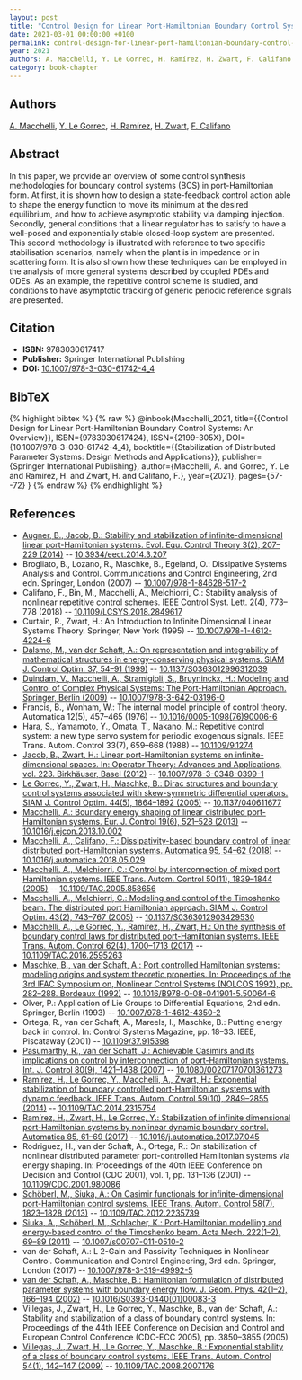 ```yaml
---
layout: post
title: "Control Design for Linear Port-Hamiltonian Boundary Control Systems: An Overview"
date: 2021-03-01 00:00:00 +0100
permalink: control-design-for-linear-port-hamiltonian-boundary-control-systems-an-overview
year: 2021
authors: A. Macchelli, Y. Le Gorrec, H. Ramírez, H. Zwart, F. Califano
category: book-chapter
---
```

 
## Authors
[A. Macchelli](authors/alessandro-macchelli), [Y. Le Gorrec](authors/yann-le-gorrec), [H. Ramírez](authors/hector-ramirez), [H. Zwart](authors/hans-zwart), [F. Califano](authors/federico-califano)
 
## Abstract
In this paper, we provide an overview of some control synthesis methodologies for boundary control systems (BCS) in port-Hamiltonian form. At first, it is shown how to design a state-feedback control action able to shape the energy function to move its minimum at the desired equilibrium, and how to achieve asymptotic stability via damping injection. Secondly, general conditions that a linear regulator has to satisfy to have a well-posed and exponentially stable closed-loop system are presented. This second methodology is illustrated with reference to two specific stabilisation scenarios, namely when the plant is in impedance or in scattering form. It is also shown how these techniques can be employed in the analysis of more general systems described by coupled PDEs and ODEs. As an example, the repetitive control scheme is studied, and conditions to have asymptotic tracking of generic periodic reference signals are presented.
 
## Citation
- **ISBN:** 9783030617417
- **Publisher:** Springer International Publishing
- **DOI:** [10.1007/978-3-030-61742-4_4](https://doi.org/10.1007/978-3-030-61742-4_4)
 
## BibTeX
{% highlight bibtex %}
{% raw %}
@inbook{Macchelli_2021,
  title={{Control Design for Linear Port-Hamiltonian Boundary Control Systems: An Overview}},
  ISBN={9783030617424},
  ISSN={2199-305X},
  DOI={10.1007/978-3-030-61742-4_4},
  booktitle={{Stabilization of Distributed Parameter Systems: Design Methods and Applications}},
  publisher={Springer International Publishing},
  author={Macchelli, A. and Gorrec, Y. Le and Ramírez, H. and Zwart, H. and Califano, F.},
  year={2021},
  pages={57--72}
}
{% endraw %}
{% endhighlight %}
 
## References
- [Augner, B., Jacob, B.: Stability and stabilization of infinite-dimensional linear port-Hamiltonian systems. Evol. Equ. Control Theory 3(2), 207–229 (2014)](stability-and-stabilization-of-infinite-dimensional-linear-port-hamiltonian-systems) -- [10.3934/eect.2014.3.207](https://doi.org/10.3934/eect.2014.3.207)
- Brogliato, B., Lozano, R., Maschke, B., Egeland, O.: Dissipative Systems Analysis and Control. Communications and Control Engineering, 2nd edn. Springer, London (2007) -- [10.1007/978-1-84628-517-2](https://doi.org/10.1007/978-1-84628-517-2)
- Califano, F., Bin, M., Macchelli, A., Melchiorri, C.: Stability analysis of nonlinear repetitive control schemes. IEEE Control Syst. Lett. 2(4), 773–778 (2018) -- [10.1109/LCSYS.2018.2849617](https://doi.org/10.1109/LCSYS.2018.2849617)
- Curtain, R., Zwart, H.: An Introduction to Infinite Dimensional Linear Systems Theory. Springer, New York (1995) -- [10.1007/978-1-4612-4224-6](https://doi.org/10.1007/978-1-4612-4224-6)
- [Dalsmo, M., van der Schaft, A.: On representation and integrability of mathematical structures in energy-conserving physical systems. SIAM J. Control Optim. 37, 54–91 (1999)](on-representations-and-integrability-of-mathematical-structures-in-energy-conserving-physical-systems) -- [10.1137/S0363012996312039](https://doi.org/10.1137/S0363012996312039)
- [Duindam, V., Macchelli, A., Stramigioli, S., Bruyninckx, H.: Modeling and Control of Complex Physical Systems: The Port-Hamiltonian Approach. Springer, Berlin (2009)](modeling-and-control-of-complex-physical-systems) -- [10.1007/978-3-642-03196-0](https://doi.org/10.1007/978-3-642-03196-0)
- Francis, B., Wonham, W.: The internal model principle of control theory. Automatica 12(5), 457–465 (1976) -- [10.1016/0005-1098(76)90006-6](https://doi.org/10.1016/0005-1098(76)90006-6)
- Hara, S., Yamamoto, Y., Omata, T., Nakano, M.: Repetitive control system: a new type servo system for periodic exogenous signals. IEEE Trans. Autom. Control 33(7), 659–668 (1988) -- [10.1109/9.1274](https://doi.org/10.1109/9.1274)
- [Jacob, B., Zwart, H.: Linear port-Hamiltonian systems on infinite-dimensional spaces. In: Operator Theory: Advances and Applications, vol. 223. Birkhäuser, Basel (2012)](linear-port-hamiltonian-systems-on-infinite-dimensional-spaces) -- [10.1007/978-3-0348-0399-1](https://doi.org/10.1007/978-3-0348-0399-1)
- [Le Gorrec, Y., Zwart, H., Maschke, B.: Dirac structures and boundary control systems associated with skew-symmetric differential operators. SIAM J. Control Optim. 44(5), 1864–1892 (2005)](dirac-structures-and-boundary-control-systems-associated-with-skew-symmetric-differential-operators) -- [10.1137/040611677](https://doi.org/10.1137/040611677)
- [Macchelli, A.: Boundary energy shaping of linear distributed port-Hamiltonian systems. Eur. J. Control 19(6), 521–528 (2013)](boundary-energy-shaping-of-linear-distributed-port-hamiltonian-systems) -- [10.1016/j.ejcon.2013.10.002](https://doi.org/10.1016/j.ejcon.2013.10.002)
- [Macchelli, A., Califano, F.: Dissipativity-based boundary control of linear distributed port-Hamiltonian systems. Automatica 95, 54–62 (2018)](dissipativity-based-boundary-control-of-linear-distributed-port-hamiltonian-systems) -- [10.1016/j.automatica.2018.05.029](https://doi.org/10.1016/j.automatica.2018.05.029)
- [Macchelli, A., Melchiorri, C.: Control by interconnection of mixed port Hamiltonian systems. IEEE Trans. Autom. Control 50(11), 1839–1844 (2005)](control-by-interconnection-of-mixed-port-hamiltonian-systems) -- [10.1109/TAC.2005.858656](https://doi.org/10.1109/TAC.2005.858656)
- [Macchelli, A., Melchiorri, C.: Modeling and control of the Timoshenko beam. The distributed port Hamiltonian approach. SIAM J. Control Optim. 43(2), 743–767 (2005)](modeling-and-control-of-the-timoshenko-beam-the-distributed-port-hamiltonian-approach) -- [10.1137/S0363012903429530](https://doi.org/10.1137/S0363012903429530)
- [Macchelli, A., Le Gorrec, Y., Ramírez, H., Zwart, H.: On the synthesis of boundary control laws for distributed port-Hamiltonian systems. IEEE Trans. Autom. Control 62(4), 1700–1713 (2017)](on-the-synthesis-of-boundary-control-laws-for-distributed-port-hamiltonian-systems) -- [10.1109/TAC.2016.2595263](https://doi.org/10.1109/TAC.2016.2595263)
- [Maschke, B., van der Schaft, A.: Port controlled Hamiltonian systems: modeling origins and system theoretic properties. In: Proceedings of the 3rd IFAC Symposium on, Nonlinear Control Systems (NOLCOS 1992), pp. 282–288. Bordeaux (1992)](port-controlled-hamiltonian-systems-modelling-origins-and-systemtheoretic-properties-93) -- [10.1016/B978-0-08-041901-5.50064-6](https://doi.org/10.1016/B978-0-08-041901-5.50064-6)
- Olver, P.: Application of Lie Groups to Differential Equations, 2nd edn. Springer, Berlin (1993) -- [10.1007/978-1-4612-4350-2](https://doi.org/10.1007/978-1-4612-4350-2)
- Ortega, R., van der Schaft, A., Mareels, I., Maschke, B.: Putting energy back in control. In: Control Systems Magazine, pp. 18–33. IEEE, Piscataway (2001) -- [10.1109/37.915398](https://doi.org/10.1109/37.915398)
- [Pasumarthy, R., van der Schaft, J.: Achievable Casimirs and its implications on control by interconnection of port-Hamiltonian systems. Int. J. Control 80(9), 1421–1438 (2007)](achievable-casimirs-and-its-implications-on-control-of-port-hamiltonian-systems) -- [10.1080/00207170701361273](https://doi.org/10.1080/00207170701361273)
- [Ramírez, H., Le Gorrec, Y., Macchelli, A., Zwart, H.: Exponential stabilization of boundary controlled port-Hamiltonian systems with dynamic feedback. IEEE Trans. Autom. Control 59(10), 2849–2855 (2014)](exponential-stabilization-of-boundary-controlled-port-hamiltonian-systems-with-dynamic-feedback) -- [10.1109/TAC.2014.2315754](https://doi.org/10.1109/TAC.2014.2315754)
- [Ramírez, H., Zwart, H., Le Gorrec, Y.: Stabilization of infinite dimensional port-Hamiltonian systems by nonlinear dynamic boundary control. Automatica 85, 61–69 (2017)](stabilization-of-infinite-dimensional-port-hamiltonian-systems-by-nonlinear-dynamic-boundary-control) -- [10.1016/j.automatica.2017.07.045](https://doi.org/10.1016/j.automatica.2017.07.045)
- Rodriguez, H., van der Schaft, A., Ortega, R.: On stabilization of nonlinear distributed parameter port-controlled Hamiltonian systems via energy shaping. In: Proceedings of the 40th IEEE Conference on Decision and Control (CDC 2001), vol. 1, pp. 131–136 (2001) -- [10.1109/CDC.2001.980086](https://doi.org/10.1109/CDC.2001.980086)
- [Schöberl, M., Siuka, A.: On Casimir functionals for infinite-dimensional port-Hamiltonian control systems. IEEE Trans. Autom. Control 58(7), 1823–1828 (2013)](on-casimir-functionals-for-infinite-dimensional-port-hamiltonian-control-systems) -- [10.1109/TAC.2012.2235739](https://doi.org/10.1109/TAC.2012.2235739)
- [Siuka, A., Schöberl, M., Schlacher, K.: Port-Hamiltonian modelling and energy-based control of the Timoshenko beam. Acta Mech. 222(1–2), 69–89 (2011)](port-hamiltonian-modelling-and-energy-based-control-of-the-timoshenko-beam) -- [10.1007/s00707-011-0510-2](https://doi.org/10.1007/s00707-011-0510-2)
- van der Schaft, A.: L 2-Gain and Passivity Techniques in Nonlinear Control. Communication and Control Engineering, 3rd edn. Springer, London (2017) -- [10.1007/978-3-319-49992-5](https://doi.org/10.1007/978-3-319-49992-5)
- [van der Schaft, A., Maschke, B.: Hamiltonian formulation of distributed parameter systems with boundary energy flow. J. Geom. Phys. 42(1–2), 166–194 (2002)](hamiltonian-formulation-of-distributed-parameter-systems-with-boundary-energy-flow) -- [10.1016/S0393-0440(01)00083-3](https://doi.org/10.1016/S0393-0440(01)00083-3)
- Villegas, J., Zwart, H., Le Gorrec, Y., Maschke, B., van der Schaft, A.: Stability and stabilization of a class of boundary control systems. In: Proceedings of the 44th IEEE Conference on Decision and Control and European Control Conference (CDC-ECC 2005), pp. 3850–3855 (2005)
- [Villegas, J., Zwart, H., Le Gorrec, Y., Maschke, B.: Exponential stability of a class of boundary control systems. IEEE Trans. Autom. Control 54(1), 142–147 (2009)](exponential-stability-of-a-class-of-boundary-control-systems) -- [10.1109/TAC.2008.2007176](https://doi.org/10.1109/TAC.2008.2007176)

